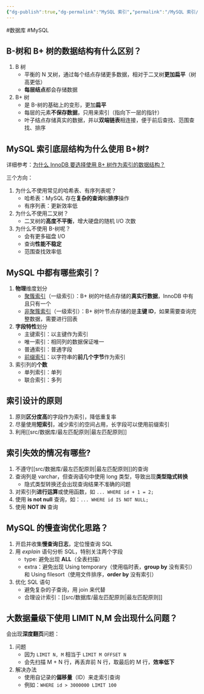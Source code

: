 ```yaml
---
{"dg-publish":true,"dg-permalink":"MySQL 索引","permalink":"/MySQL 索引/"}
---
```



#数据库 #MySQL 

## B-树和 B+ 树的数据结构有什么区别？

1. B 树
	- 平衡的 N 叉树，通过每个结点存储更多数据，相对于二叉树**更加扁平**（树高更低）
	- **每层结点**都会存储数据
2. B+ 树
	- 是 B-树的基础上的变形，更加**扁平**
	- 每层的元素**不保存数据**，只用来索引（指向下一层的指针）
	- 叶子结点存储真实的数据，并以**双端链表**相连接，便于前后查找、范围查找、排序

## MySQL 索引底层结构为什么使用 B+树?

详细参考：[为什么 InnoDB 要选择使用 B+ 树作为索引的数据结构？](obsidian://open?vault=%E7%AC%94%E8%AE%B0&file=src%2Fquestions%2F%E4%B8%BA%E4%BB%80%E4%B9%88%20InnoDB%20%E8%A6%81%E9%80%89%E6%8B%A9%E4%BD%BF%E7%94%A8%20B%2B%20%E6%A0%91%E4%BD%9C%E4%B8%BA%E7%B4%A2%E5%BC%95%E7%9A%84%E6%95%B0%E6%8D%AE%E7%BB%93%E6%9E%84%EF%BC%9F)

三个方向：
1. 为什么不使用常见的哈希表、有序列表呢？
	- 哈希表：MySQL 存在**复杂的查询**和**排序**操作
	- 有序列表：更新效率低
2. 为什么不使用二叉树？
	- 二叉树的**高度不平衡**，增大硬盘的随机 I/O 次数
3. 为什么不使用 B-树呢？
	- 会有更多磁盘 I/O
	- 查询**性能不稳定**
	- 范围查找效率低

## MySQL 中都有哪些索引？

1. **物理**维度划分
	- [聚簇索引](obsidian://open?vault=%E7%AC%94%E8%AE%B0&file=src%2Funarchived%2F%E8%81%9A%E7%B0%87%E7%B4%A2%E5%BC%95)（一级索引）：B+ 树的叶结点存储的**真实行数据**，InnoDB 中有且只有一个
	- [非聚簇索引](obsidian://open?vault=%E7%AC%94%E8%AE%B0&file=src%2Funarchived%2F%E9%9D%9E%E8%81%9A%E7%B0%87%E7%B4%A2%E5%BC%95)（一级索引）：B+ 树叶节点存储的是**主键 ID**，如果需要查询完整数据，需要进行回表
2. **字段特性**划分
	- 主键索引：以主键作为索引
	- 唯一索引：相同列的数据保证唯一
	- 普通索引：普通字段
	- [前缀索引](obsidian://open?vault=%E7%AC%94%E8%AE%B0&file=src%2Funarchived%2F%E5%89%8D%E7%BC%80%E7%B4%A2%E5%BC%95)：以字符串的**前几个字节**作为索引
3. 索引列的**个数**
	- 单列索引：单列
	- 联合索引：多列

## 索引设计的原则

1. 原则**区分度高**的字段作为索引，降低重复率
2. 尽量使用**短索引**，减少索引的空间占用，长字段可以使用前缀索引
3. 利用[[src/数据库/最左匹配原则\|最左匹配原则]]

## 索引失效的情况有哪些?

1. 不遵守[[src/数据库/最左匹配原则\|最左匹配原则]]的查询
2. 查询列是 varchar，但查询语句中使用 long 类型，导致出现**类型隐式转换**
	- 隐式类型转换还会出现查询结果不准确的问题
3. 对索引列**进行运算**或使用函数，如 `... WHERE id + 1 = 2;`
4. 使用 **is not null** 查询，如：`... WHERE id IS NOT NULL;`
5. 使用 **NOT IN** 查询

## MySQL 的慢查询优化思路？

1. 开启并收集**慢查询日志**，定位慢查询 SQL
2. 用 *explain* 语句分析 SQL，特别关注两个字段
	- type: 避免出现 **ALL**（全表扫描）
	- extra：避免出现 Using temporary（使用临时表，**group by** 没有索引）和 Using filesort（使用文件排序，**order by** 没有索引）
3. 优化 SQL 语句
	- 避免复杂的子查询，用 join 来代替
	- 合理设计索引：[[src/数据库/最左匹配原则\|最左匹配原则]]

## 大数据量级下使用 LIMIT N,M 会出现什么问题？

会出现**深度翻页**问题：
1. 问题
	- 因为 `LIMIT N, M` 相当于 `LIMIT M OFFSET N`
	- 会先扫描 M + N 行，再丢弃前 N 行，取最后的 M 行，**效率低下**
2. 解决办法
	- 使用自记录的**偏移量**（ID）来走索引查询
	- 例如：`WHERE id > 3000000 LIMIT 100`